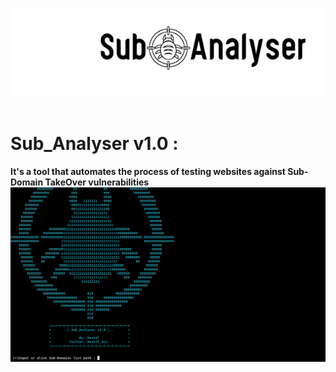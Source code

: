 ![](Sub_images/sub_logo.jpg)  <br>
<br>

# Sub_Analyser v1.0 :
<b>It's a tool that automates the process of testing websites against Sub-Domain TakeOver vulnerabilities</b>
<br>
![](Sub_images/Front.png)  <br>
